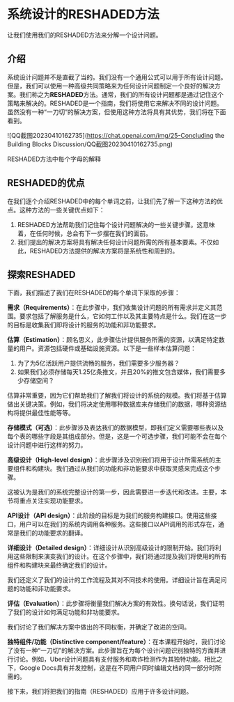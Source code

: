 # 系统设计的RESHADED方法

让我们使用我们的RESHADED方法来分解一个设计问题。

## 介绍

系统设计问题并不是直截了当的。我们没有一个通用公式可以用于所有设计问题。但是，我们可以使用一种高级共同策略来为任何设计问题制定一个良好的解决方案。我们称之为**RESHADED**方法。通常，我们的所有设计问题都是通过记住这个策略来解决的。RESHADED是一个指南，我们将使用它来解决不同的设计问题。虽然没有一种“一刀切”的解决方案，但使用这种方法将具有其优势，我们将在下面看到。

![QQ截图20230410162735](https://chat.openai.com/img/25-Concluding the Building Blocks Discussion/QQ截图20230410162735.png)

RESHADED方法中每个字母的解释

## RESHADED的优点

在我们逐个介绍RESHADED中的每个单词之前，让我们先了解一下这种方法的优点。这种方法的一些关键优点如下：

1. RESHADED方法帮助我们记住每个设计问题解决的一些关键步骤。这意味着，在任何时候，总会有下一步摆在我们的面前。
2. 我们提出的解决方案将具有解决任何设计问题所需的所有基本要素。不仅如此，RESHADED方法提供的解决方案将是系统性和周到的。

## 探索RESHADED

下面，我们描述了我们在RESHADED的每个单词下采取的步骤：

**需求（Requirements）**：在此步骤中，我们收集设计问题的所有需求并定义其范围。要求包括了解服务是什么，它如何工作以及其主要特点是什么。我们在这一步的目标是收集我们即将设计的服务的功能和非功能要求。

**估算（Estimation）**：顾名思义，此步骤估计提供服务所需的资源，以满足特定数量的用户。资源包括硬件或基础设施资源。以下是一些样本估算问题：

1. 为了为5亿活跃用户提供流畅的服务，我们需要多少服务器？
2. 如果我们必须存储每天1.25亿条推文，并且20%的推文包含媒体，我们需要多少存储空间？

估算非常重要，因为它们帮助我们了解我们将设计的系统的规模。我们将基于估算做出关键决策。例如，我们将决定使用哪种数据库来存储我们的数据，哪种资源结构将提供最佳性能等等。

**存储模式（可选）**：此步骤涉及表达我们的数据模型，即我们定义需要哪些表以及每个表的哪些字段是其组成部分。但是，这是一个可选步骤，我们可能不会在每个设计问题中进行这样的努力。

**高级设计（High-level design）**：此步骤涉及识别我们将用于设计所需系统的主要组件和构建块。我们通过从我们的功能和非功能要求中获取灵感来完成这个步骤。

这被认为是我们的系统完整设计的第一步，因此需要进一步迭代和改进。主要，本节将重点关注实现功能要求。

**API设计（API design）**：此阶段的目标是为我们的服务构建接口。使用这些接口，用户可以在我们的系统内调用各种服务。这些接口以API调用的形式存在，通常是我们的功能要求的翻译。

**详细设计（Detailed design）**：详细设计从识别高级设计的限制开始。我们将利用这些限制来演变我们的设计。在这个步骤中，我们将通过提及我们将使用的所有组件和构建块来最终确定我们的设计。

我们还定义了我们的设计的工作流程及其对不同技术的使用。详细设计旨在满足问题的功能和非功能要求。

**评估（Evaluation）**：此步骤将衡量我们解决方案的有效性。换句话说，我们证明了我们的设计如何满足功能和非功能要求。

我们讨论了我们解决方案中做出的不同权衡，并确定了改进的空间。

**独特组件/功能（Distinctive component/feature）**：在本课程开始时，我们讨论了没有一种“一刀切”的解决方案。此步骤旨在为每个设计问题识别独特的方面并进行讨论。例如，Uber设计问题具有支付服务和欺诈检测作为其独特功能。相比之下，Google Docs具有并发控制，这是在不同用户同时编辑文档的同一部分时所需的。

接下来，我们将把我们的指南（RESHADED）应用于许多设计问题。